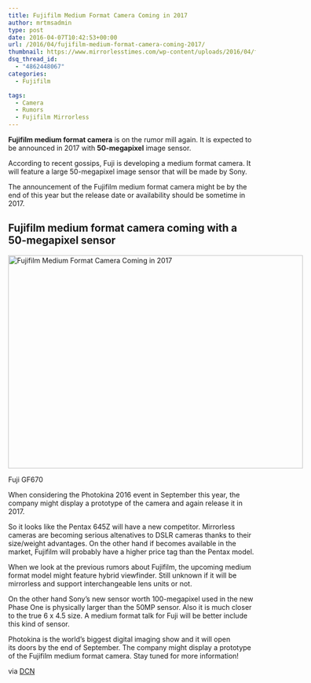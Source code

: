 ```yaml
---
title: Fujifilm Medium Format Camera Coming in 2017
author: mrtmsadmin
type: post
date: 2016-04-07T10:42:53+00:00
url: /2016/04/fujifilm-medium-format-camera-coming-2017/
thumbnail: https://www.mirrorlesstimes.com/wp-content/uploads/2016/04/fujifilm-medium-format-camera-gf670.jpg
dsq_thread_id:
  - "4862448067"
categories:
  - Fujifilm

tags:
  - Camera
  - Rumors
  - Fujifilm Mirrorless
---
```

**Fujifilm medium format camera** is on the rumor mill again. It is expected to be announced in 2017 with **50-megapixel** image sensor.

According to recent gossips, Fuji is developing a medium format camera. It will feature a large 50-megapixel image sensor that will be made by Sony.

The announcement of the Fujifilm medium format camera might be by the end of this year but the release date or availability should be sometime in 2017.<!--more-->

## Fujifilm medium format camera coming with a 50-megapixel sensor

<div id="attachment_54" style="width: 710px" class="wp-caption aligncenter">
  <img class="wp-image-54 size-full" title="Fujifilm Medium Format Camera Coming in 2017" src="https://i1.wp.com/www.mirrorlesstimes.com/wp-content/uploads/2016/04/fujifilm-medium-format-camera-gf670.jpg?resize=600%2C434&#038;ssl=1" alt="Fujifilm Medium Format Camera Coming in 2017" width="600" height="434" srcset="https://i1.wp.com/www.mirrorlesstimes.com/wp-content/uploads/2016/04/fujifilm-medium-format-camera-gf670.jpg?w=700&ssl=1 700w, https://i1.wp.com/www.mirrorlesstimes.com/wp-content/uploads/2016/04/fujifilm-medium-format-camera-gf670.jpg?resize=300%2C217&ssl=1 300w" sizes="(max-width: 600px) 100vw, 600px" data-recalc-dims="1" />
  
  <p class="wp-caption-text">
    Fuji GF670
  </p>
</div>

When considering the Photokina 2016 event in September this year, the company might display a prototype of the camera and again release it in 2017.

So it looks like the Pentax 645Z will have a new competitor. Mirrorless cameras are becoming serious altenatives to DSLR cameras thanks to their size/weight advantages. On the other hand if becomes available in the market, Fujifilm will probably have a higher price tag than the Pentax model.

When we look at the previous rumors about Fujifilm, the upcoming medium format model might feature hybrid viewfinder. Still unknown if it will be mirrorless and support interchangeable lens units or not.

On the other hand Sony’s new sensor worth 100-megapixel used in the new Phase One is physically larger than the 50MP sensor. Also it is much closer to the true 6 x 4.5 size. A medium format talk for Fuji will be better include this kind of sensor.

Photokina is the world’s biggest digital imaging show and it will open its doors by the end of September. The company might display a prototype of the Fujifilm medium format camera. Stay tuned for more information!

via <a title="Medium Format Fuji" href="http://www.dailycameranews.com/2016/03/fujifilm-medium-format-camera-coming-2017/" target="_blank" rel="external">DCN</a>
